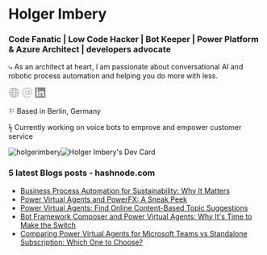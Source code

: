 # Holger Imbery
### Code Fanatic | Low Code Hacker | Bot Keeper | Power Platform & Azure Architect | developers advocate

⤷ As an architect at heart, 
I am passionate about conversational AI and robotic process automation and helping you do more with less.

 <a aligh="left" href="https://www.cognitiveservices.ninja" target="_blank" rel="noreferrer noopener"><img src="https://raw.githubusercontent.com/0xShapeShifter/dev-story/master/public/images/socials/globe.svg" alt="Website" width="22" height="22" /></a> <a aligh="left" href="mailto:the@cognitiveservices,ninja" target="_blank" rel="noreferrer noopener"><img src="https://raw.githubusercontent.com/0xShapeShifter/dev-story/master/public/images/socials/at.svg" alt="Email" width="22" height="22" /></a> <a aligh="left" href="https://www.linkedin.com/in/holgerimbery" target="_blank" rel="noreferrer noopener"><img src="https://raw.githubusercontent.com/0xShapeShifter/dev-story/master/public/images/socials/linkedin.svg" alt="LinkedIn" width="22" height="22" /></a>  

⚐ Based in Berlin, Germany

ϟ Currently working on voice bots to emprove and empower customer service

 

<a href="https://app.daily.dev/thecognitiveservicesninja"><img src="https://api.daily.dev/devcards/7d6788ea96d04422bdcc4f633263bc26.png?r=f2m" align=right width="400" alt="Holger Imbery's Dev Card"/></a>

<p align="left"> <img src="https://komarev.com/ghpvc/?username=holgerimbery&label=Profile%20views&color=0e75b6&style=flat" alt="holgerimbery" /> </p>

### 5 latest Blogs posts - hashnode.com
<!-- HASHNODE:START -->
- [Business Process Automation for Sustainability: Why It Matters](https://the.cognitiveservices.ninja/business-process-automation-for-sustainability-why-it-matters)
- [Power Virtual Agents and PowerFX: A Sneak Peek](https://the.cognitiveservices.ninja/power-virtual-agents-and-powerfx-a-sneak-peek)
- [Power Virtual Agents: Find Online Content-Based Topic Suggestions](https://the.cognitiveservices.ninja/power-virtual-agents-find-online-content-based-topic-suggestions)
- [Bot Framework Composer and Power Virtual Agents: Why It&#39;s Time to Make the Switch](https://the.cognitiveservices.ninja/bot-framework-composer-and-power-virtual-agents-why-its-time-to-make-the-switch)
- [Comparing Power Virtual Agents for Microsoft Teams vs Standalone Subscription: Which One to Choose?](https://the.cognitiveservices.ninja/power-virtual-agents-licensing)
<!-- HASHNODE:END -->

